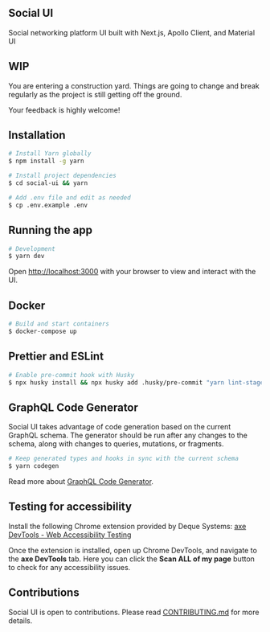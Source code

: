 ## Social UI

Social networking platform UI built with Next.js, Apollo Client, and Material UI

## WIP

You are entering a construction yard. Things are going to change and break regularly as the project is still getting off the ground.

Your feedback is highly welcome!

## Installation

```bash
# Install Yarn globally
$ npm install -g yarn

# Install project dependencies
$ cd social-ui && yarn

# Add .env file and edit as needed
$ cp .env.example .env
```

## Running the app

```bash
# Development
$ yarn dev
```

Open [http://localhost:3000](http://localhost:3000) with your browser to view and interact with the UI.

## Docker

```bash
# Build and start containers
$ docker-compose up
```

## Prettier and ESLint

```bash
# Enable pre-commit hook with Husky
$ npx husky install && npx husky add .husky/pre-commit "yarn lint-staged"
```

## GraphQL Code Generator

Social UI takes advantage of code generation based on the current GraphQL schema. The generator should be run after any changes to the schema, along with changes to queries, mutations, or fragments.

```bash
# Keep generated types and hooks in sync with the current schema
$ yarn codegen
```

Read more about [GraphQL Code Generator](https://www.the-guild.dev/graphql/codegen/docs/getting-started).

## Testing for accessibility

Install the following Chrome extension provided by Deque Systems: [axe DevTools - Web Accessibility Testing](https://chrome.google.com/webstore/detail/axe-devtools-web-accessib/lhdoppojpmngadmnindnejefpokejbdd?hl=en-US)

Once the extension is installed, open up Chrome DevTools, and navigate to the **axe DevTools** tab. Here you can click the **Scan ALL of my page** button to check for any accessibility issues.

## Contributions

Social UI is open to contributions. Please read [CONTRIBUTING.md](https://github.com/forrestwilkins/social-ui/blob/main/CONTRIBUTING.md) for more details.
